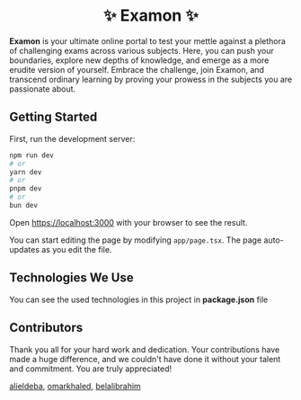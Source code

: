 <h1 align="center">✨ Examon ✨</h1>

**Examon** is your ultimate online portal to test your mettle against a plethora of challenging exams across various subjects. Here, you can push your boundaries, explore new depths of knowledge, and emerge as a more erudite version of yourself. Embrace the challenge, join Examon, and transcend ordinary learning by proving your prowess in the subjects you are passionate about.

## Getting Started

First, run the development server:

```bash
npm run dev
# or
yarn dev
# or
pnpm dev
# or
bun dev
```

Open [https://localhost:3000](https://localhost:3000) with your browser to see the result.

You can start editing the page by modifying `app/page.tsx`. The page auto-updates as you edit the file.

## Technologies We Use

You can see the used technologies in this project in **package.json** file

## Contributors

Thank you all for your hard work and dedication. Your contributions have made a huge difference, and we couldn't have done it without your talent and commitment. You are truly appreciated!

[alieldeba](https://github.com/alieldeba),
[omarkhaled](https://github.com/OmarWebDev),
[belalibrahim](https://github.com/Belal-2000)
